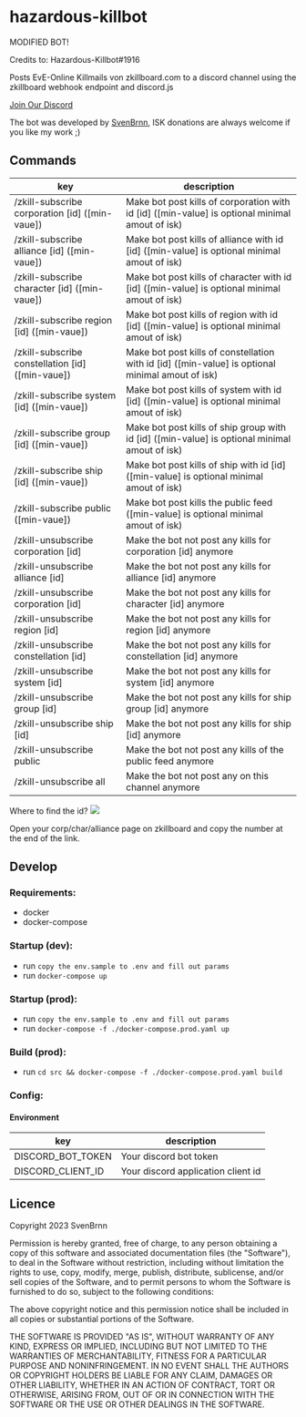 # hazardous-killbot

MODIFIED BOT!

Credits to: Hazardous-Killbot#1916

Posts EvE-Online Killmails von zkillboard.com to a discord channel using the zkillboard webhook endpoint and discord.js

[Join Our Discord](https://discord.gg/ACCRMvPGSf)

The bot was developed by [SvenBrnn](https://zkillboard.com/character/694883910/), ISK donations are always welcome if you like my work ;)

## Commands

| key                                              | description                                                                                      |
| ------------------------------------------------ | ------------------------------------------------------------------------------------------------ |
| /zkill-subscribe corporation [id] ([min-vaue])   | Make bot post kills of corporation with id [id] ([min-value] is optional minimal amout of isk)   |
| /zkill-subscribe alliance [id] ([min-vaue])      | Make bot post kills of alliance with id [id] ([min-value] is optional minimal amout of isk)      |
| /zkill-subscribe character [id] ([min-vaue])     | Make bot post kills of character with id [id] ([min-value] is optional minimal amout of isk)     |
| /zkill-subscribe region [id] ([min-vaue])        | Make bot post kills of region with id [id] ([min-value] is optional minimal amout of isk)        |
| /zkill-subscribe constellation [id] ([min-vaue]) | Make bot post kills of constellation with id [id] ([min-value] is optional minimal amout of isk) |
| /zkill-subscribe system [id] ([min-vaue])        | Make bot post kills of system with id [id] ([min-value] is optional minimal amout of isk)        |
| /zkill-subscribe group [id] ([min-vaue])         | Make bot post kills of ship group with id [id] ([min-value] is optional minimal amout of isk)    |
| /zkill-subscribe ship [id] ([min-vaue])          | Make bot post kills of ship with id [id] ([min-value] is optional minimal amout of isk)          |
| /zkill-subscribe public ([min-vaue])             | Make bot post kills the public feed ([min-value] is optional minimal amout of isk)               |
| /zkill-unsubscribe corporation [id]              | Make the bot not post any kills for corporation [id] anymore                                     |
| /zkill-unsubscribe alliance [id]                 | Make the bot not post any kills for alliance [id] anymore                                        |
| /zkill-unsubscribe corporation [id]              | Make the bot not post any kills for character [id] anymore                                       |
| /zkill-unsubscribe region [id]                   | Make the bot not post any kills for region [id] anymore                                          |
| /zkill-unsubscribe constellation [id]            | Make the bot not post any kills for constellation [id] anymore                                   |
| /zkill-unsubscribe system [id]                   | Make the bot not post any kills for system [id] anymore                                          |
| /zkill-unsubscribe group [id]                    | Make the bot not post any kills for ship group [id] anymore                                      |
| /zkill-unsubscribe ship [id]                     | Make the bot not post any kills for ship [id] anymore                                            |
| /zkill-unsubscribe public                        | Make the bot not post any kills of the public feed anymore                                       |
| /zkill-unsubscribe all                           | Make the bot not post any on this channel anymore                                                |

Where to find the id?
![](./docs/id.png)

Open your corp/char/alliance page on zkillboard and copy the number at the end of the link.

## Develop

### Requirements:

- docker
- docker-compose

### Startup (dev):

- run `copy the env.sample to .env and fill out params`
- run `docker-compose up`

### Startup (prod):

- run `copy the env.sample to .env and fill out params`
- run `docker-compose -f ./docker-compose.prod.yaml up`

### Build (prod):

- run `cd src && docker-compose -f ./docker-compose.prod.yaml build`

### Config:

#### Environment

| key               | description                        |
| ----------------- | ---------------------------------- |
| DISCORD_BOT_TOKEN | Your discord bot token             |
| DISCORD_CLIENT_ID | Your discord application client id |

## Licence

Copyright 2023 SvenBrnn

Permission is hereby granted, free of charge, to any person obtaining a copy of this software and associated documentation files (the "Software"), to deal in the Software without restriction, including without limitation the rights to use, copy, modify, merge, publish, distribute, sublicense, and/or sell copies of the Software, and to permit persons to whom the Software is furnished to do so, subject to the following conditions:

The above copyright notice and this permission notice shall be included in all copies or substantial portions of the Software.

THE SOFTWARE IS PROVIDED "AS IS", WITHOUT WARRANTY OF ANY KIND, EXPRESS OR IMPLIED, INCLUDING BUT NOT LIMITED TO THE WARRANTIES OF MERCHANTABILITY, FITNESS FOR A PARTICULAR PURPOSE AND NONINFRINGEMENT. IN NO EVENT SHALL THE AUTHORS OR COPYRIGHT HOLDERS BE LIABLE FOR ANY CLAIM, DAMAGES OR OTHER LIABILITY, WHETHER IN AN ACTION OF CONTRACT, TORT OR OTHERWISE, ARISING FROM, OUT OF OR IN CONNECTION WITH THE SOFTWARE OR THE USE OR OTHER DEALINGS IN THE SOFTWARE.
